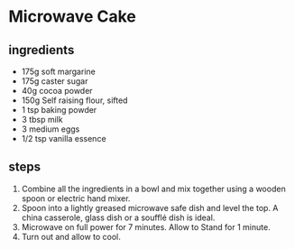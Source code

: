 # Microwave Cake

## ingredients

- 175g soft margarine
- 175g caster sugar
- 40g cocoa powder
- 150g Self raising flour, sifted
- 1 tsp baking powder
- 3 tbsp milk
- 3 medium eggs
- 1/2 tsp vanilla essence

## steps

1. Combine all the ingredients in a bowl and mix together using a wooden spoon or electric hand mixer.
2. Spoon into a lightly greased microwave safe dish and level the top. A china casserole, glass dish or a soufflé dish is ideal.
3. Microwave on full power for 7 minutes. Allow to Stand for 1 minute.
4. Turn out and allow to cool.
